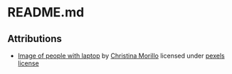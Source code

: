 # README.md

## Attributions

- [Image of people with laptop](https://www.pexels.com/photo/closeup-photo-of-three-person-looking-at-macbook-air-1181376/) by [Christina Morillo](https://www.pexels.com/@divinetechygirl?utm_content=attributionCopyText&utm_medium=referral&utm_source=pexels) licensed under [pexels license](https://www.pexels.com/license/)
